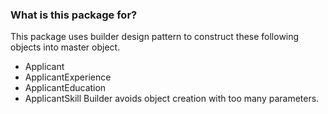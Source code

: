 ### What is this package for?
This package uses builder design pattern to construct these following objects into master object.
- Applicant
- ApplicantExperience
- ApplicantEducation
- ApplicantSkill
Builder avoids object creation with too many parameters.